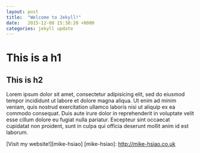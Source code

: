 ```yaml
---
layout: post
title:  "Welcome to Jekyll!"
date:   2015-12-08 15:38:20 +0000
categories: jekyll update
---
```

# This is a h1
## This is h2
Lorem ipsum dolor sit amet, consectetur adipisicing elit, sed do eiusmod tempor incididunt ut labore et dolore magna aliqua. Ut enim ad minim veniam, quis nostrud exercitation ullamco laboris nisi ut aliquip ex ea commodo consequat. Duis aute irure dolor in reprehenderit in voluptate velit esse cillum dolore eu fugiat nulla pariatur. Excepteur sint occaecat cupidatat non proident, sunt in culpa qui officia deserunt mollit anim id est laborum.

[Visit my website!][mike-hsiao]
[mike-hsiao]: http://mike-hsiao.co.uk

